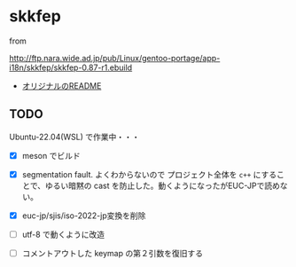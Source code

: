 # skkfep

from 

http://ftp.nara.wide.ad.jp/pub/Linux/gentoo-portage/app-i18n/skkfep/skkfep-0.87-r1.ebuild

- [オリジナルのREADME](./README)

## TODO

Ubuntu-22.04(WSL) で作業中・・・

- [x] meson でビルド
- [x] segmentation fault. よくわからないので プロジェクト全体を `c++` にすることで、ゆるい暗黙の cast を防止した。動くようになったがEUC-JPで読めない。
- [x] euc-jp/sjis/iso-2022-jp変換を削除
- [ ] utf-8 で動くように改造
- [ ] コメントアウトした keymap の第２引数を復旧する

